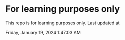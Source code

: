 # For learning purposes only
This repo is for learning purposes only.
Last updated at

Friday, January 19, 2024 1:47:03 AM

